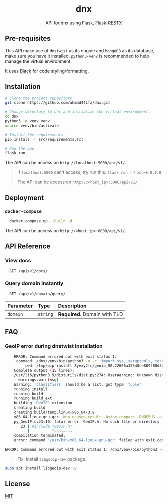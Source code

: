 <div align=center>

# dnx

API for dnx using Flask, Flask-RESTX

</div>

## Pre-requisites

This API make use of `dnstwist` as its engine and `MongoDB` as its database, make sure you have it installed. `python3-venv` is recommended to help manage the virtual environment.

It uses [Black](https://github.com/psf/black) for code styling/formatting.

## Installation

```bash
# Clone the project repository.
git clone https://github.com/ahmad4fifz/dnx.git

# Change directory to dnx and initialize the virtual environment.
cd dnx
python3 -m venv venv
source venv/bin/activate

# Install the requirements.
pip install -r src/requirements.txt

# Run the app.
flask run
```

The API can be access on `http://localhost:5000/api/v1/`.

> If `localhost:5000` can't access, try run this: `flask run --host=0.0.0.0`
>
> The API can be access on `http://<host_ip>:5000/api/v1/`.

## Deployment

### `docker-compose`

```bash
  docker-compose up --build -d
```

The API can be access on `http://<host_ip>:8000/api/v1/`.

## API Reference

### View docs

```http
  GET /api/v1/docs/
```

### Query domain instantly

```http
  GET /api/v1/domain/query/
```

| Parameter | Type     | Description                   |
| :-------- | :------- | :---------------------------- |
| `domain`  | `string` | **Required**. Domain with TLD |

## FAQ

### GeoIP error during dnstwist installation

```bash
    ERROR: Command errored out with exit status 1:
     command: /dnx/venv/bin/python3 -u -c 'import sys, setuptools, tokenize; sys.argv[0] = '"'"'/tmp/pip-install-8yexy2fc/geoip_98c22066a35540ee809288d527a059e0/setup.py'"'"'; __file__='"'"'/tmp/pip-install-8yexy2fc/geoip_98c22066a35540ee809288d527a059e0/setup.py'"'"';f=getattr(tokenize, '"'"'open'"'"', open)(__file__);code=f.read().replace('"'"'\r\n'"'"', '"'"'\n'"'"');f.close();exec(compile(code, __file__, '"'"'exec'"'"'))' install --record /tmp/pip-record-r7vqlyng/install-record.txt --single-version-externally-managed --compile --install-headers /dnx/venv/include/site/python3.9/GeoIP
         cwd: /tmp/pip-install-8yexy2fc/geoip_98c22066a35540ee809288d527a059e0/
    Complete output (15 lines):
    /usr/lib/python3.9/distutils/dist.py:274: UserWarning: Unknown distribution option: 'bugtrack_url'
      warnings.warn(msg)
    Warning: 'classifiers' should be a list, got type 'tuple'
    running install
    running build
    running build_ext
    building 'GeoIP' extension
    creating build
    creating build/temp.linux-x86_64-3.9
    x86_64-linux-gnu-gcc -Wno-unused-result -Wsign-compare -DNDEBUG -g -fwrapv -O2 -Wall -g -fstack-protector-strong -Wformat -Werror=format-security -g -fwrapv -O2 -g -fstack-protector-strong -Wformat -Werror=format-security -Wdate-time -D_FORTIFY_SOURCE=2 -fPIC -I/dnx/venv/include -I/usr/include/python3.9 -c py_GeoIP.c -o build/temp.linux-x86_64-3.9/py_GeoIP.o
    py_GeoIP.c:23:10: fatal error: GeoIP.h: No such file or directory
       23 | #include "GeoIP.h"
          |          ^~~~~~~~~
    compilation terminated.
    error: command '/usr/bin/x86_64-linux-gnu-gcc' failed with exit code 1
    ----------------------------------------
ERROR: Command errored out with exit status 1: /dnx/venv/bin/python3 -u -c 'import sys, setuptools, tokenize; sys.argv[0] = '"'"'/tmp/pip-install-8yexy2fc/geoip_98c22066a35540ee809288d527a059e0/setup.py'"'"'; __file__='"'"'/tmp/pip-install-8yexy2fc/geoip_98c22066a35540ee809288d527a059e0/setup.py'"'"';f=getattr(tokenize, '"'"'open'"'"', open)(__file__);code=f.read().replace('"'"'\r\n'"'"', '"'"'\n'"'"');f.close();exec(compile(code, __file__, '"'"'exec'"'"'))' install --record /tmp/pip-record-r7vqlyng/install-record.txt --single-version-externally-managed --compile --install-headers /dnx/venv/include/site/python3.9/GeoIP Check the logs for full command output.

```

> Fix: Install `libgeoip-dev` package.

```bash
sudo apt install libgeoip-dev -y
```

## License

[MIT](LICENSE)
